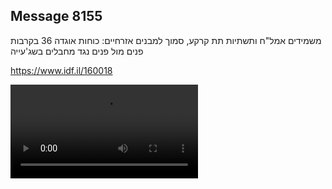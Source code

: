 ## Message 8155

משמידים אמל"ח ותשתיות תת קרקע, סמוך למבנים אזרחיים:
כוחות אוגדה 36 בקרבות פנים מול פנים נגד מחבלים בשג'עייה

https://www.idf.il/160018

![Video](8155/8155_media.mp4)
